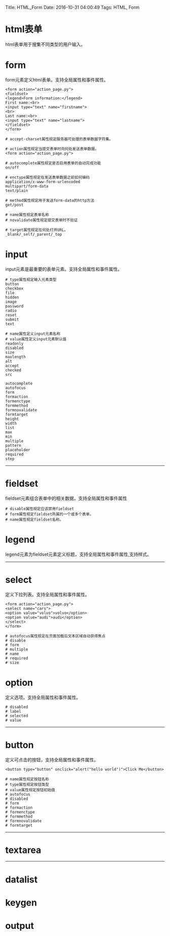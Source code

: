 Title: HTML_Form
Date: 2016-10-31 04:00:49
Tags: HTML, Form



# html表单

html表单用于搜集不同类型的用户输入。

# form

form元素定义html表单。支持全局属性和事件属性。

    <form action="action_page.py">
    <fieldset>
    <legend>Form information:</legend>
    First name:<br>
    <input type="text" name="firstname">
    <br>
    Last name:<br>
    <input type="text" name="lastname">
    </fieldset>
    </form>

    # accept-charset属性规定服务器可处理的表单数据字符集。

    # action属性规定当提交表单时向何处发送表单数据。
    <form action="action_page.py">

    # autocomplete属性规定是否启用表单的自动完成功能
    on/off

    # enctype属性规定在发送表单数据之前如何编码
    application/x-www-form-urlencoded
    multipart/form-data
    text/plain

    # method属性规定用于发送form-data的http方法
    get/post

    # name属性规定表单名称
    # novalidate属性规定提交表单时不验证

    # target属性规定在何处打开URL。
    _blank/_self/_parent/_top

# input

input元素是最重要的表单元素。支持全局属性和事件属性。

    # type属性规定输入元素类型
    button
    checkbox
    file
    hidden
    image
    password
    radio
    reset
    submit
    text

    # name属性定义input元素名称
    # value属性定义input元素默认值
    readonly
    disabled
    size
    maxlength
    alt
    accept
    checked
    src

    autocomplete
    autofocus
    form
    formaction
    formenctype
    formmethod
    formnovalidate
    formtarget
    height
    width
    list
    max
    min
    multiple
    pattern
    placeholder
    required
    step

***

# fieldset

fieldset元素组合表单中的相关数据，支持全局属性和事件属性

    # disable属性规定应该禁用fieldset
    # form属性规定fieldset所属的一个或多个表单。
    # name属性规定fieldset名称。

# legend

legend元素为fieldset元素定义标题，支持全局属性和事件属性,支持样式。

***

# select

定义下拉列表。支持全局属性和事件属性。

    <form action="action_page.py">
    <select name="cars">
    <option value="volvo">volvo</option>
    <option value="audi">audi</option>
    </select>
    </form>

    # autofocus属性规定在页面加载后文本区域自动获得焦点
    # disable
    # form
    # multiple
    # name
    # required
    # size

# option

定义选项。支持全局属性和事件属性。

    # disabled
    # label
    # selected
    # value

***

# button

定义可点击的按钮，支持全局属性和事件属性。

    <button type="button" onclick="alert("hello world")">Click Me</button>

    # name属性规定按钮名称
    # type属性规定按钮类型
    # value属性规定按钮初始值
    # autofocus
    # disabled
    # form
    # formaction
    # formenctype
    # formmethod
    # formnovalidate
    # formtarget

***

# textarea

***

# datalist

# keygen

# output
